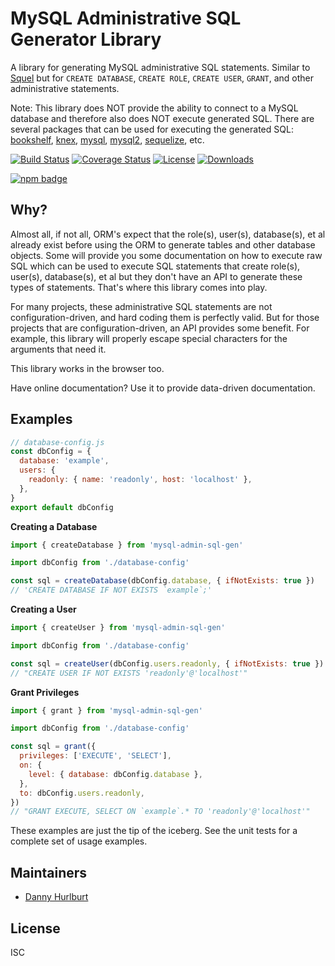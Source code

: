 # MySQL Administrative SQL Generator Library

A library for generating MySQL administrative SQL statements. Similar to [Squel] but for `CREATE DATABASE`, `CREATE ROLE`, `CREATE USER`, `GRANT`, and other administrative statements.

Note: This library does NOT provide the ability to connect to a MySQL database and therefore also does NOT execute generated SQL. There are several packages that can be used for executing the generated SQL: [bookshelf][npm-bookshelf], [knex][npm-knex], [mysql][npm-mysql], [mysql2][npm-mysql2], [sequelize][npm-sequelize], etc.

[![Build Status][travis-svg]][travis-url]
[![Coverage Status][coverage-image]][coverage-url]
[![License][license-image]][license-url]
[![Downloads][downloads-image]][downloads-url]

[![npm badge][npm-badge-png]][package-url]


## Why?

Almost all, if not all, ORM's expect that the role(s), user(s), database(s), et al already exist before using the ORM to generate tables and other database objects. Some will provide you some documentation on how to execute raw SQL which can be used to execute SQL statements that create role(s), user(s), database(s), et al but they don't have an API to generate these types of statements. That's where this library comes into play.

For many projects, these administrative SQL statements are not configuration-driven, and hard coding them is perfectly valid. But for those projects that are configuration-driven, an API provides some benefit. For example, this library will properly escape special characters for the arguments that need it.

This library works in the browser too.

Have online documentation? Use it to provide data-driven documentation.


## Examples

```js
// database-config.js
const dbConfig = {
  database: 'example',
  users: {
    readonly: { name: 'readonly', host: 'localhost' },
  },
}
export default dbConfig
```

**Creating a Database**

```js
import { createDatabase } from 'mysql-admin-sql-gen'

import dbConfig from './database-config'

const sql = createDatabase(dbConfig.database, { ifNotExists: true })
// 'CREATE DATABASE IF NOT EXISTS `example`;'
```

**Creating a User**

```js
import { createUser } from 'mysql-admin-sql-gen'

import dbConfig from './database-config'

const sql = createUser(dbConfig.users.readonly, { ifNotExists: true })
// "CREATE USER IF NOT EXISTS 'readonly'@'localhost'"
```

**Grant Privileges**

```js
import { grant } from 'mysql-admin-sql-gen'

import dbConfig from './database-config'

const sql = grant({
  privileges: ['EXECUTE', 'SELECT'],
  on: {
    level: { database: dbConfig.database },
  },
  to: dbConfig.users.readonly,
})
// "GRANT EXECUTE, SELECT ON `example`.* TO 'readonly'@'localhost'"
```

These examples are just the tip of the iceberg. See the unit tests for a complete set of usage examples.


## Maintainers

- [Danny Hurlburt](https://github.com/dhurlburtusa)


## License

ISC

[coverage-image]: https://coveralls.io/repos/github/dhurlburtusa/mysql-admin-sql-gen/badge.svg?branch=master
[coverage-url]: https://coveralls.io/github/dhurlburtusa/mysql-admin-sql-gen?branch=master
[downloads-image]: http://img.shields.io/npm/dm/mysql-admin-sql-gen.svg
[downloads-url]: http://npm-stat.com/charts.html?package=mysql-admin-sql-gen
[license-image]: http://img.shields.io/npm/l/mysql-admin-sql-gen.svg
[license-url]: LICENSE
[npm-badge-png]: https://nodei.co/npm/mysql-admin-sql-gen.png?downloads=true&stars=true
[npm-bookshelf]: https://www.npmjs.com/package/bookshelf
[npm-knex]: https://www.npmjs.com/package/knex
[npm-mysql]: https://www.npmjs.com/package/mysql
[npm-mysql2]: https://www.npmjs.com/package/mysql2
[npm-sequelize]: https://www.npmjs.com/package/sequelize
[package-url]: https://npmjs.org/package/mysql-admin-sql-gen
[squel]: https://www.npmjs.com/package/squel
[travis-svg]: https://travis-ci.org/dhurlburtusa/mysql-admin-sql-gen.svg?branch=master
[travis-url]: https://travis-ci.org/dhurlburtusa/mysql-admin-sql-gen
